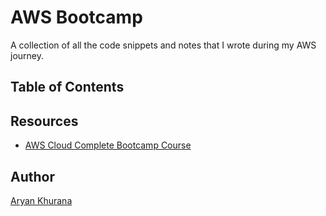 # AWS Bootcamp

A collection of all the code snippets and notes that I wrote during my AWS journey.

## Table of Contents

## Resources

- [AWS Cloud Complete Bootcamp Course](https://www.youtube.com/watch?v=zA8guDqfv40)

## Author

[Aryan Khurana](https://www.github.com/AryanK1511)
